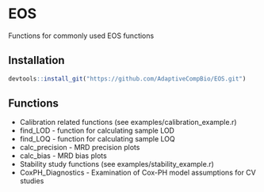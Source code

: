 # EOS
Functions for commonly used EOS functions

## Installation
```R
devtools::install_git("https://github.com/AdaptiveCompBio/EOS.git")
```

## Functions
* Calibration related functions (see examples/calibration_example.r)
* find_LOD - function for calculating sample LOD
* find_LOQ - function for calculating sample LOQ
* calc_precision - MRD precision plots
* calc_bias - MRD bias plots
* Stability study functions (see examples/stability_example.r)
* CoxPH_Diagnostics - Examination of Cox-PH model assumptions for CV studies

